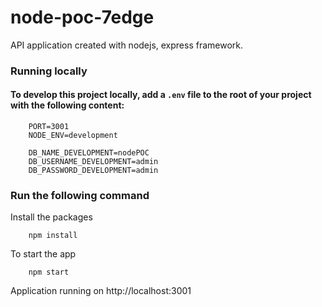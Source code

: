 # node-poc-7edge

API application created with nodejs, express framework.

### Running locally

#### To develop this project locally, add a `.env` file to the root of your project with the following content:

```
    PORT=3001
    NODE_ENV=development

    DB_NAME_DEVELOPMENT=nodePOC
    DB_USERNAME_DEVELOPMENT=admin
    DB_PASSWORD_DEVELOPMENT=admin

```
### Run the following command

Install the packages

```
    npm install
```

To start the app

```
    npm start
```

Application running on http://localhost:3001

